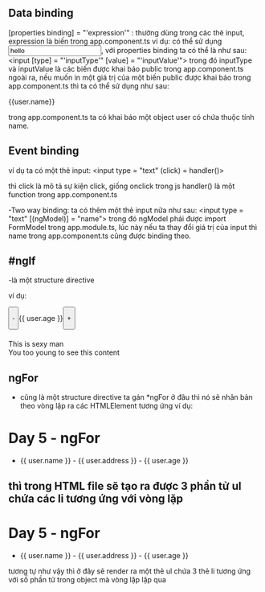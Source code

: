 ## Data binding

[properties binding] = "'expression'" : thường dùng trong các thẻ input, expression là biến trong app.component.ts
ví dụ: có thể sử dụng <input type = "text" value = "hello">, với properties binding ta có thể là như sau:
<input [type] = "'inputType'" [value] = "'inputValue'">
trong đó inputType và inputValue là các biến được khai báo public trong app.component.ts
ngoài ra, nếu muốn in một giá trị của một biến public được khai báo trong app.component.ts thì ta có thể sử dụng như sau:

<p>{{user.name}}</p>
trong app.component.ts ta có khai báo một object user có chứa thuộc tính name.

## Event binding

ví dụ ta có một thẻ input:
<input type = "text" (click) = handler()>

thì click là mô tả sự kiện click, giống onclick trong js
handler() là một function trong app.component.ts

-Two way binding: ta có thêm một thẻ input nữa như sau:
<input type = "text" [(ngModel)] = "name">
trong đó ngModel phải được import FormModel trong app.module.ts, lúc này nếu ta thay đổi giá trị của input thì name trong app.component.ts cũng được binding theo.

## #ngIf

-là một structure directive

ví dụ:

<div style="display: flex; flex-direction: row; margin-bottom: 20px">
  <button (click)="user.age = user.age - 1">-</button>
  <p>{{ user.age }}</p>
  <button (click)="user.age = user.age + 1">+</button>
</div>
<div *ngIf="user.age >= 18; else under18">This is sexy man</div>
<ng-template #under18>You too young to see this content</ng-template>

## ngFor

- cũng là một structure directive
ta gán \*ngFor ở đâu thì nó sẽ nhân bản theo vòng lặp ra các HTMLElement tương ứng
ví dụ:
<h1>Day 5 - ngFor</h1>
<ul *ngFor="let user of user">
  <li>{{ user.name }} - {{ user.address }} - {{ user.age }}</li>
</ul>

## thì trong HTML file sẽ tạo ra được 3 phần tử ul chứa các li tương ứng với vòng lặp

<h1>Day 5 - ngFor</h1>
<ul>
  <li *ngFor="let user of user">{{ user.name }} - {{ user.address }} - {{ user.age }}</li>
</ul>
tương tự như vậy thì ở đây sẽ render ra một thẻ ul chứa 3 thẻ li tương ứng với số phần tử trong object mà vòng lặp lặp qua
